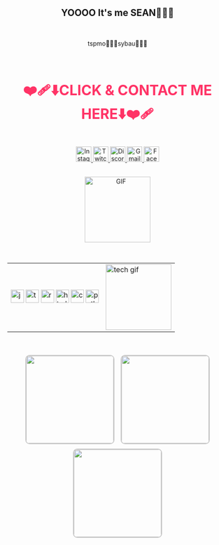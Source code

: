 <h2 align="center">YOOOO It's me SEAN🙏💔🥀</h2>
<br>
<p align="center">tspmo🙏🥀💔sybau🥀💔🙏</p>
<br>

<h2 align="center" style="font-size: 32px; color: #ff3366;">❤️‍🩹⬇️CLICK & CONTACT ME HERE⬇️❤️‍🩹</h2>
<br>

<!-- Social Media Badges -->
<div align="center">
  <a href="https://www.instagram.com/batmyco?igsh=YXh2djFsMTlwMXNr" target="_blank">
    <img src="https://img.shields.io/static/v1?message=Instagram&logo=instagram&label=&color=E4405F&logoColor=white&labelColor=&style=for-the-badge" height="35" alt="Instagram" />
  </a>
  <a href="https://www.twitch.tv/micoke005" target="_blank">
    <img src="https://img.shields.io/static/v1?message=Twitch&logo=twitch&label=&color=9146FF&logoColor=white&labelColor=&style=for-the-badge" height="35" alt="Twitch" />
  </a>
  <a href="https://discord.com/users/micoke0055" target="_blank">
    <img src="https://img.shields.io/static/v1?message=Discord&logo=discord&label=&color=7289DA&logoColor=white&labelColor=&style=for-the-badge" height="35" alt="Discord" />
  </a>
  <a href="mailto:monkeyddave2@gmail.com" target="_blank">
    <img src="https://img.shields.io/static/v1?message=Gmail&logo=gmail&label=&color=D14836&logoColor=white&labelColor=&style=for-the-badge" height="35" alt="Gmail" />
  </a>
  <a href="https://www.facebook.com/share/1611AYDYCh/" target="_blank">
    <img src="https://img.shields.io/static/v1?message=Facebook&logo=facebook&label=&color=1877F2&logoColor=white&labelColor=&style=for-the-badge" height="35" alt="Facebook" />
  </a>
</div>
<br>

<!-- Big Center GIF -->
<p align="center">
  <img src="https://github.com/user-attachments/assets/5462f0d7-5958-4ad2-bbd3-33119d738c31" alt="GIF" height="150" />
</p>
<br>

<!-- Tech Stack and Small GIF -->
<div align="center">
  <table>
    <tr>
      <td>
        <img src="https://cdn.jsdelivr.net/gh/devicons/devicon/icons/javascript/javascript-original.svg" height="30" alt="javascript logo" />
        <img src="https://cdn.jsdelivr.net/gh/devicons/devicon/icons/typescript/typescript-original.svg" height="30" alt="typescript logo" />
        <img src="https://cdn.jsdelivr.net/gh/devicons/devicon/icons/react/react-original.svg" height="30" alt="react logo" />
        <img src="https://cdn.jsdelivr.net/gh/devicons/devicon/icons/html5/html5-original.svg" height="30" alt="html5 logo" />
        <img src="https://cdn.jsdelivr.net/gh/devicons/devicon/icons/css3/css3-original.svg" height="30" alt="css3 logo" />
        <img src="https://cdn.jsdelivr.net/gh/devicons/devicon/icons/python/python-original.svg" height="30" alt="python logo" />
      </td>
      <td>
        <img src="https://github.com/user-attachments/assets/baabc925-0f57-4071-b40e-ac600de41105" height="150" alt="tech gif" />
      </td>
    </tr>
  </table>
</div>
<br>

<!-- 3 GIFs with Border and First in Center -->
<p align="center">
  <img src="https://github.com/user-attachments/assets/8030f0fa-bcd0-4f43-a373-244d32894788" 
       width="200" style="border:2px solid #ccc; border-radius:10px; margin:5px;" />
  <img src="https://github.com/user-attachments/assets/816e414e-6420-4fb0-987b-856815f55bbe" 
       width="200" style="border:2px solid #ccc; border-radius:10px; margin:5px;" />
  <img src="https://github.com/user-attachments/assets/de0a0907-86fe-4e9a-8d37-c09d9aa9964f" 
       width="200" style="border:2px solid #ccc; border-radius:10px; margin:5px;" />
</p>
